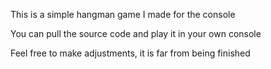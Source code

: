 This is a simple hangman game I made for the console

You can pull the source code and play it in your own console

Feel free to make adjustments, it is far from being finished